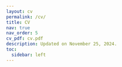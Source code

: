 ```yaml
---
layout: cv
permalink: /cv/
title: CV
nav: true
nav_order: 5
cv_pdf: cv.pdf
description: Updated on November 25, 2024.
toc:
  sidebar: left
---
```

